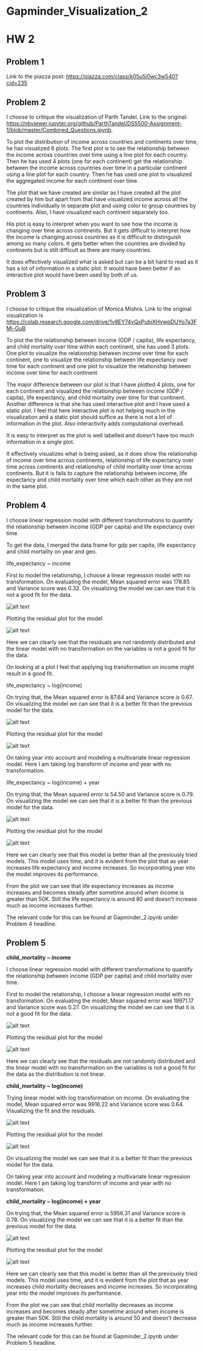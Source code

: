 # Gapminder_Visualization_2

# HW 2

## Problem 1
Link to the piazza post: https://piazza.com/class/k05u5i0wc3w540?cid=235

## Problem 2
I choose to critique the visualization of Parth Tandel. Link to the original: 
https://nbviewer.jupyter.org/github/ParthTandel/DS5500-Assignment-1/blob/master/Combined_Questions.ipynb.

To plot the distribution of income across countries and 
continents over time, he has visualized 6 plots. The first
plot is to see the relationship between the income across 
countries over time using a line plot for each country. 
Then he has used 4 plots (one for each continent) get the relationship between
the income across countries over time in a particular 
continent using a line plot for each country. Then he has used
one plot to visualized the aggregated income for each
continent over time.

The plot that we have created are similar as I have created 
all the plot created by him but apart from that have visualized
income across all the countries individually in separate plot
and using color to group countries by continents. Also, I have 
visualized each continent separately too.

His plot is easy to interpret when you want to see how the
income is changing over time across continents. But it gets 
difficult to interpret how the income is changing across 
countries as it is difficult to distinguish among so many colors. It gets better when the countries are divided by
continents but is still difficult as there are many countries.

It does effectively visualized what is asked but can be a bit
hard to read as it has a lot of information in a static plot.
It would have been better if an interactive plot would have 
been used by both of us.

## Problem 3
 I choose to critique the visualization of Monica Mishra. Link to
 the original visualization is  https://colab.research.google.com/drive/1v8EY74vQxPubjXHywpDUYo7a3FMj-GuB
 
To plot the the relationship between income (GDP / capita), life expectancy, and child
mortality over time within each continent, she has used 3 plots. One plot to visualize the
relationship between income over time for each continent, one to visualize the
relationship between life expectancy over time for each continent and one plot to 
visualize the relationship between income over time for each continent

The major difference between our plot is that I have plotted 4 plots, one for
each continent and visualized the relationship between income (GDP / capita), life expectancy, and child
mortality over time for that continent. Another difference is that she has used interactive
plot and I have used a static plot. I feel that here interactive plot is not helping 
much in the visualization and a static plot should suffice as there is not a lot of 
information in the plot. Also interactivity adds computational overhead. 

It is easy to interpret as the plot is well labelled and doesn't have too much 
information in a single plot. 

It effectively visualizes what is being asked, as 
it does show the relationship of income over time across continents, relationship of life expectancy over time across 
continents and relationship of child mortality over time across continents.
But it is fails to capture the relationship between income, life expectancy and 
child mortality over time which each other as they are not in the same plot.  

## Problem 4
I choose linear regression model with different transformations to quantify the 
relationship between income (GDP per capita) and life expectancy over time.

To get the data, I merged the data frame for gdp per capita, life expectancy and child mortality
on year and geo. 

life_expectancy ~ income

First to model the relationship, I choose a linear regression model with no transformation.
On evaluating the model, Mean squared error was 178.85 and Variance score was 0.32.
On visualizing the model we can see that it is not a good fit for the data.

![alt text](images/linear_order1_life_exp.png)

Plotting the residual plot for the model

![alt text](images/residual_linear_order1_life_exp.png)

Here we can clearly see that the residuals are not randomly distributed and the linear 
model with no transformation on the variables is not a good fit for the data.

On looking at a plot I feel that applying log transformation on income might 
result in a good fit.

life_expectancy ~ log(income)

On trying that, the Mean squared error is 87.64 and Variance score is 0.67.
On visualizing the model we can see that it is a better fit than the previous model
for the data.

![alt text](images/linear_logx_1_life_exp.png)

Plotting the residual plot for the model

![alt text](images/residual_logx_1_life_exp.png)

On taking year into account and modeling a multivariate linear regression model.
Here I am taking log transform of income and year with no transformation.

life_expectancy ~ log(income) + year

On trying that, the Mean squared error is 54.50 and Variance score is 0.79.
On visualizing the model we can see that it is a better fit than the previous model
for the data.

![alt text](images/multivariate_life_exp.png)

Plotting the residual plot for the model

![alt text](images/residual_multi_life_exp.png)

Here we can clearly see that this model is better than all the previously tried models.
This model uses time, and it is evident from the plot that as year increases life expectancy and income increases.
So incorporating year into the model improves its performance.

From the plot we can see that life expectancy increases as income increases and becomes steady after 
sometime around when income is greater than 50K. Still the life expectancy is around 80 and 
doesn't increase much as income increases further.  

The relevant code for this can be found at Gapminder_2.ipynb under Problem 4 headline.


## Problem 5

<b> child_mortality ~ income </b>

I choose linear regression model with different transformations to quantify the 
relationship between income (GDP per capita) and child mortality over time.

First to model the relationship, I choose a linear regression model with no transformation.
On evaluating the model, Mean squared error was 19971.17 and Variance score was 0.27.
On visualizing the model we can see that it is not a good fit for the data.

![alt text](images/linear_child.png)

Plotting the residual plot for the model

![alt text](images/residual_linear_order1_life_exp.png)

Here we can clearly see that the residuals are not randomly distributed and the linear 
model with no transformation on the variables is not a good fit for the data as the distribution is 
not linear.

<b>child_mortality ~ log(income)</b>

Trying linear model with log transformation on income. On evaluating the model, Mean squared error 
was 9916.22 and Variance score was 0.64.
Visualizing the fit and the residuals.

![alt text](images/linear_logx_1_child.png)

Plotting the residual plot for the model

![alt text](images/residual_logx_1_child.png)

On visualizing the model we can see that it is a better fit than the previous model for the data.

On taking year into account and modeling a multivariate linear regression model.
Here I am taking log transform of income and year with no transformation.

<b>child_mortality ~ log(income) + year </b>

On trying that, the Mean squared error is 5956.31 and Variance score is 0.78.
On visualizing the model we can see that it is a better fit than the previous model
for the data.

![alt text](images/multivariate_child.png)

Plotting the residual plot for the model

![alt text](images/residual_multi_child.png)

Here we can clearly see that this model is better than all the previously tried models.
This model uses time, and it is evident from the plot that as year increases child mortality decreases
and income increases.
So incorporating year into the model improves its performance.

From the plot we can see that child mortality decreases as income increases and becomes steady after 
sometime around when income is greater than 50K. Still the child mortality is around 50 and 
doesn't decrease much as income increases further.  

The relevant code for this can be found at Gapminder_2.ipynb under Problem 5 headline.




